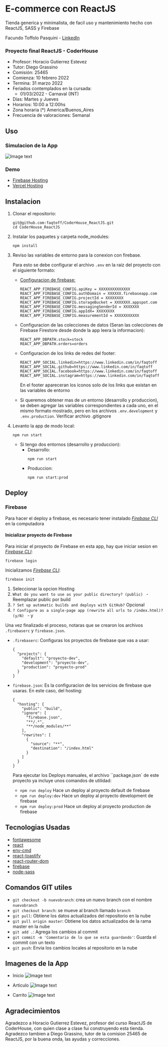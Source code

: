 # E-commerce con ReactJS

Tienda generica y minimalista, de facil uso y mantenimiento hecho con ReactJS, SASS y Firebase

Facundo Toffolo Pasquini - [LinkedIn](https://www.linkedin.com/in/faqtoff/)

### Proyecto final ReactJS - CoderHouse

- Profesor: Horacio Gutierrez Estevez
- Tutor: Diego Grassino
- Comisión: 25465
- Comienza: 10 febrero 2022
- Termina: 31 marzo 2022
- Feriados contemplados en la cursada:
  - 01/03/2022 - Carnaval (INT)
- Días: Martes y Jueves
- Horarios: 10:00 a 12:00hs
- Zona horaria (\*) America/Buenos_Aires
- Frecuencia de valoraciones: Semanal

## Uso

### Simulacion de la App

![Image text](./src/assets/demo/Demo.gif)

### Demo

- [Firebase Hosting](https://tiendacom-ar.web.app/)
- [Vercel Hosting](https://tiendaecommerce.vercel.app/)

## Instalacion

1. Clonar el repositorio:
   ```
   git@github.com:faqtoff/CoderHouse_ReactJS.git
   cd CoderHouse_ReactJS
   ```
2. Instalar los paquetes y carpeta node_modules:
   ```
   npm install
   ```
3. Reviso las variables de entorno para la conexion con firebase.

   Para esto se debe configurar el archivo `.env` en la raiz del proyecto con el siguiente formato:

   - [Configuracion de firebase:](https://firebase.google.com/docs/web/learn-more#config-object)
     ```
     REACT_APP_FIREBASE_CONFIG.apiKey = XXXXXXXXXXXXXX
     REACT_APP_FIREBASE_CONFIG.authDomain = XXXXXX.firebaseapp.com
     REACT_APP_FIREBASE_CONFIG.projectId = XXXXXXXX
     REACT_APP_FIREBASE_CONFIG.storageBucket = XXXXXXX.appspot.com
     REACT_APP_FIREBASE_CONFIG.messagingSenderId = XXXXXXX
     REACT_APP_FIREBASE_CONFIG.appIdX= XXXXXXXX
     REACT_APP_FIREBASE_CONFIG.measurementId = XXXXXXXXXXX
     ```
   - Configuracion de las colecciones de datos (Seran las colecciones de Firebase Firestore desde donde la app leera la informacion):

     ```
     REACT_APP_DBPATH.stock=stock
     REACT_APP_DBPATH.orders=orders
     ```

   - Configuracion de los links de redes del footer:
     ```
     REACT_APP_SOCIAL.linkedin=https://www.linkedin.com/in/faqtoff
     REACT_APP_SOCIAL.github=https://www.linkedin.com/in/faqtoff
     REACT_APP_SOCIAL.facebook=https://www.linkedin.com/in/faqtoff
     REACT_APP_SOCIAL.instagram=https://www.linkedin.com/in/faqtoff
     ```
     En el footer apareceran los iconos solo de los links que existan en las variables de entorno
   - Si queremos obtener mas de un entorno (desarrollo y produccion), se deben agregar las variables correspondientes a cada uno, en el mismo formato mostrado, pero en los archivos `.env.development` y `.env.production`. Verificar archivo .gitignore

4. Levanto la app de modo local:

   ```
   npm run start
   ```

   - Si tengo dos entornos (desarrollo y produccion):
     - Desarrollo:
       ```
       npm run start
       ```
     - Produccion:
       ```
       npm run start:prod
       ```

## Deploy

### Firebase

Para hacer el deploy a firebase, es necesario tener instalado [_Firebase CLI_](https://firebase.google.com/docs/cli?hl=es-419) en la computadora

#### Inicializar proyecto de Firebase

Para iniciar el proyecto de Firebase en esta app, hay que iniciar sesion en [_Firebase CLI_](https://firebase.google.com/docs/cli?hl=es-419):

```
firebase login
```

Inicializamos [_Firebase CLI_](https://firebase.google.com/docs/cli?hl=es-419):

```
firebase init
```

1. Seleccionar la opcion Hosting
2. `What do you want to use as your public directory? (public) ` - Reemplazar public por build
3. `? Set up automatic builds and deploys with GitHub?` Opcional
4. `? Configure as a single-page app (rewrite all urls to /index.html)? (y/N) ` - y

Una vez finalizado el proceso, notaras que se crearon los archivos `.firebaserc` y `firebase.json`.

- `.firebaserc`: Configuras los proyectos de firebase que vas a usar:
  ```
  {
    "projects": {
      "default": "proyecto-dev",
      "development": "proyecto-dev",
      "production": "proyecto-prod"
    }
  }
  ```
- `firebase.json`: Es la configuracion de los servicios de firebase que usaras. En este caso, del hosting:

  ```
  {
    "hosting": {
      "public": "build",
      "ignore": [
        "firebase.json",
        "**/.*",
        "**/node_modules/**"
      ],
      "rewrites": [
        {
          "source": "**",
          "destination": "/index.html"
        }
      ]
    }
  }
  ```

  Para ejecutar los Deploys manuales, el archivo ``package.json` de este proyecto ya incluye unos comandos de utilidad:

  - `npm run deploy` Hace un deploy al proyecto default de firebase
  - `npm run deploy:dev` Hace un deploy al proyecto development de firebase
  - `npm run deploy:prod` Hace un deploy al proyecto production de firebase

## Tecnologias Usadas

- [fontawesome](https://fontawesome.com/)
- [react](https://reactjs.org/)
- [env-cmd](https://github.com/toddbluhm/env-cmd#readme)
- [react-toastify](https://github.com/fkhadra/react-toastify#readme)
- [react-router-dom](https://reactrouter.com/)
- [firebase](https://firebase.google.com/)
- [node-sass](https://github.com/sass/node-sass)

## Comandos GIT utiles

- `git checkout -b nuevobranch`: crea un nuevo branch con el nombre `nuevobranch`
- `git checkout branch`: se mueve al branch llamado `branch`
- `git pull`: Obtiene los datos actualizados del repositorio en la nube
- `git pull origin master`: Obtiene los datos actualizados de la rama master en la nube
- `git add .`: Agrega los cambios al commit
- `git commit -m 'Comentario de lo que se esta guardando'`: Guarda el commit con un texto
- `git push`: Envia los cambios locales al repositorio en la nube

## Imagenes de la App

- Inicio
  ![Image text](./src/assets/demo/Inicio.png)

- Articulo
  ![Image text](./src/assets/demo/Producto.png)

- Carrito
  ![Image text](./src/assets/demo/CarritoConProducto.png)

## Agradecimientos

Agradezco a Horacio Gutierrez Estevez, profesor del curso ReactJS de CoderHouse, con quien clase a clase fui construyendo esta tienda.
Agradezco tambien a Diego Grassino, tutor de la comision 25465 de ReactJS, por la buena onda, las ayudas y correcciones.

